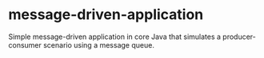 # message-driven-application
Simple message-driven application in core Java that simulates a producer-consumer scenario using a message queue.
